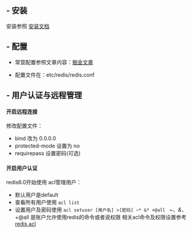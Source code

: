 ## - 安装
安装参照 [安装文档](https://redis.io/docs/install/)

## - 配置
- 常营配置参照文章内容：[掘金文章](https://juejin.cn/post/7172001777493999630?searchId=20240315215925F11A357F9C2D9E2C280C)

- 配置文件在：etc/redis/redis.conf

## - 用户认证与远程管理
#### 开启远程连接
修改配置文件：
- bind 改为 0.0.0.0
- protected-mode 设置为 no
- requirepass 设置密码(可选)

#### 开启用户认证
redis6.0开始使用 acl管理用户：
- 默认用户是default
- 查看所有用户使用 `acl list`
- 设置用户及密码使用 `acl setuser [用户名] >[密码] ~* &* +@all ` ~*、&*、+@all 是账户允许使用redis的命令或者说权限
相关acl命令及权限设置参考 [redis acl](https://blog.csdn.net/cj_eryue/article/details/131401400)